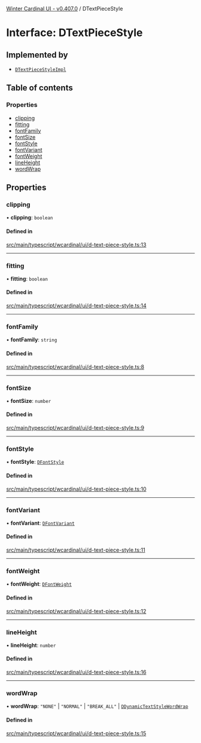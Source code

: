 [Winter Cardinal UI - v0.407.0](../index.md) / DTextPieceStyle

# Interface: DTextPieceStyle

## Implemented by

- [`DTextPieceStyleImpl`](../classes/DTextPieceStyleImpl.md)

## Table of contents

### Properties

- [clipping](DTextPieceStyle.md#clipping)
- [fitting](DTextPieceStyle.md#fitting)
- [fontFamily](DTextPieceStyle.md#fontfamily)
- [fontSize](DTextPieceStyle.md#fontsize)
- [fontStyle](DTextPieceStyle.md#fontstyle)
- [fontVariant](DTextPieceStyle.md#fontvariant)
- [fontWeight](DTextPieceStyle.md#fontweight)
- [lineHeight](DTextPieceStyle.md#lineheight)
- [wordWrap](DTextPieceStyle.md#wordwrap)

## Properties

### clipping

• **clipping**: `boolean`

#### Defined in

[src/main/typescript/wcardinal/ui/d-text-piece-style.ts:13](https://github.com/winter-cardinal/winter-cardinal-ui/blob/v0.407.0/src/main/typescript/wcardinal/ui/d-text-piece-style.ts#L13)

___

### fitting

• **fitting**: `boolean`

#### Defined in

[src/main/typescript/wcardinal/ui/d-text-piece-style.ts:14](https://github.com/winter-cardinal/winter-cardinal-ui/blob/v0.407.0/src/main/typescript/wcardinal/ui/d-text-piece-style.ts#L14)

___

### fontFamily

• **fontFamily**: `string`

#### Defined in

[src/main/typescript/wcardinal/ui/d-text-piece-style.ts:8](https://github.com/winter-cardinal/winter-cardinal-ui/blob/v0.407.0/src/main/typescript/wcardinal/ui/d-text-piece-style.ts#L8)

___

### fontSize

• **fontSize**: `number`

#### Defined in

[src/main/typescript/wcardinal/ui/d-text-piece-style.ts:9](https://github.com/winter-cardinal/winter-cardinal-ui/blob/v0.407.0/src/main/typescript/wcardinal/ui/d-text-piece-style.ts#L9)

___

### fontStyle

• **fontStyle**: [`DFontStyle`](../index.md#dfontstyle)

#### Defined in

[src/main/typescript/wcardinal/ui/d-text-piece-style.ts:10](https://github.com/winter-cardinal/winter-cardinal-ui/blob/v0.407.0/src/main/typescript/wcardinal/ui/d-text-piece-style.ts#L10)

___

### fontVariant

• **fontVariant**: [`DFontVariant`](../index.md#dfontvariant)

#### Defined in

[src/main/typescript/wcardinal/ui/d-text-piece-style.ts:11](https://github.com/winter-cardinal/winter-cardinal-ui/blob/v0.407.0/src/main/typescript/wcardinal/ui/d-text-piece-style.ts#L11)

___

### fontWeight

• **fontWeight**: [`DFontWeight`](../index.md#dfontweight)

#### Defined in

[src/main/typescript/wcardinal/ui/d-text-piece-style.ts:12](https://github.com/winter-cardinal/winter-cardinal-ui/blob/v0.407.0/src/main/typescript/wcardinal/ui/d-text-piece-style.ts#L12)

___

### lineHeight

• **lineHeight**: `number`

#### Defined in

[src/main/typescript/wcardinal/ui/d-text-piece-style.ts:16](https://github.com/winter-cardinal/winter-cardinal-ui/blob/v0.407.0/src/main/typescript/wcardinal/ui/d-text-piece-style.ts#L16)

___

### wordWrap

• **wordWrap**: ``"NONE"`` \| ``"NORMAL"`` \| ``"BREAK_ALL"`` \| [`DDynamicTextStyleWordWrap`](../index.md#ddynamictextstylewordwrap-1)

#### Defined in

[src/main/typescript/wcardinal/ui/d-text-piece-style.ts:15](https://github.com/winter-cardinal/winter-cardinal-ui/blob/v0.407.0/src/main/typescript/wcardinal/ui/d-text-piece-style.ts#L15)
